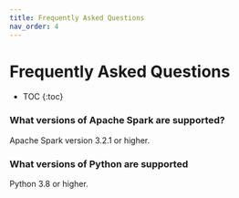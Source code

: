 ```yaml
---
title: Frequently Asked Questions
nav_order: 4
---
```

# Frequently Asked Questions

* TOC
{:toc}

### What versions of Apache Spark are supported?

Apache Spark version 3.2.1 or higher.

### What versions of Python are supported

Python 3.8 or higher.
